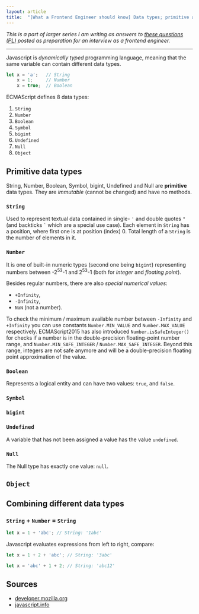 ```yaml
---
layout: article
title:  "[What a Frontend Engineer should know] Data types; primitive and complex types"
---
```


*This is a part of larger series I am writing as answers to [these questions (PL)](https://solutionchaser.com/rekrutacja-na-front-end-developera-porady-pytania/) posted as preparation for an interview as a frontend engineer.*

------------

Javascript is *dynamically typed* programming language, meaning that the same variable can contain different data types.

```javascript
let x = 'a';   // String
    x = 1;     // Number
    x = true;  // Boolean
```

ECMAScript defines 8 data types:

1. `String`
2. `Number`
3. `Boolean`
4. `Symbol`
5. `bigint`
6. `Undefined`
7. `Null`
8. `Object`

## Primitive data types

String, Number, Boolean, Symbol, bigint, Undefined and Null are **primitive** data types. They are *immutable* (cannot be changed) and have no methods.

### `String`

Used to represent textual data contained in single- `'` and double quotes `"` (and backticks `` ` `` which are a special use case). Each element in `String` has a position, where first one is at position (index) 0. Total length of a `String` is the number of elements in it.

### `Number`

It is one of built-in numeric types (second one being `bigint`) representing numbers between -2<sup>53</sup>-1 and 2<sup>53</sup>-1 (both for *integer* and *floating point*).

Besides regular numbers, there are also *special numerical values*:

- `+Infinity`,
- `-Infinity`,
- `NaN` (not a number).

To check the minimum / maximum available number between `-Infinity` and `+Infinity` you can use constants `Number.MIN_VALUE` and `Number.MAX_VALUE` respectively. ECMAScript2015 has also introduced `Number.isSafeInteger()` for checks if a number is in the double-precision floating-point number range, and `Number.MIN_SAFE_INTEGER` / `Number.MAX_SAFE_INTEGER`. Beyond this range, integers are not safe anymore and will be a double-precision floating point approximation of the value.

### `Boolean`

Represents a logical entity and can have two values: `true`, and `false`.

### `Symbol`

### `bigint`

### `Undefined`

A variable that has not been assigned a value has the value `undefined`.

### `Null`

The Null type has exactly one value: `null`.

## `Object`

## Combining different data types

### `String` + `Number` = `String`

```javascript
let x = 1 + 'abc'; // String: '1abc'
```

Javascript evaluates expressions from left to right, compare:

```javascript
let x = 1 + 2 + 'abc'; // String: '3abc'
```

```javascript
let x = 'abc' + 1 + 2; // String: 'abc12'
```

## Sources

- [developer.mozilla.org](https://developer.mozilla.org/en-US/docs/Web/JavaScript/Data_structures)
- [javascript.info](https://javascript.info/types)